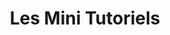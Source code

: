 ---
guid: 1041
title: "Les Mini Tutoriels"
category: Mini-tutos
description: "La programmation informatique est de moins en moins complexes, les système se simplifient de jours en jours, néanmoins nous avons parfois besoin de faire correspondre nos installations physique avec les systèmes informatiques c'est comme ça, qu'est née la rubrique Mini Tutos ! retrouve script, templates et scenarios."
url: ""
locale: fr_FR
sitemap:
  changefreq: 'monthly'
  exclude: 'no'
  priority: 0.5
  lastmod:  # date to end modification
---